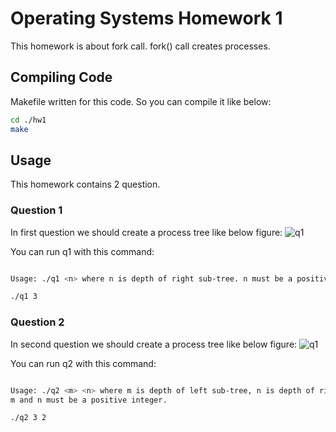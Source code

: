 # Operating Systems Homework 1

This homework is about fork call. fork() call creates processes.
## Compiling Code
Makefile written for this code. So you can compile it like below:
```bash
cd ./hw1
make
```

## Usage

This homework contains 2 question. 

### Question 1
In first question we should create a process tree like below figure:
![q1](/q1.PNG)

You can run q1 with this command: 


```bash

Usage: ./q1 <n> where n is depth of right sub-tree. n must be a positive integer.

./q1 3
```

### Question 2
In second question we should create a process tree like below figure:
![q1](/q2.PNG)

You can run q2 with this command:


```bash

Usage: ./q2 <m> <n> where m is depth of left sub-tree, n is depth of right sub-tree. 
m and n must be a positive integer.

./q2 3 2
```
